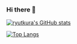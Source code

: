 ### Hi there 👋

[![ryutkura's GitHub stats](https://github-readme-stats.vercel.app/api?username=ryutkura&theme=vue-dark&show_icons=true)](https://github.com/ryutkura/github-readme-stats)

[![Top Langs](https://github-readme-stats.vercel.app/api/top-langs/?username=ryutkura&theme=vue-dark&show_icons=true&layout=compact)](https://github.com/ryutkura/github-readme-stats)

<!--
**ryutkura/ryutkura** is a ✨ _special_ ✨ repository because its `README.md` (this file) appears on your GitHub profile.

Here are some ideas to get you started:

- 🔭 I’m currently working on ...
- 🌱 I’m currently learning ...
- 👯 I’m looking to collaborate on ...
- 🤔 I’m looking for help with ...
- 💬 Ask me about ...
- 📫 How to reach me: ...
- 😄 Pronouns: ...
- ⚡ Fun fact: ...
-->
